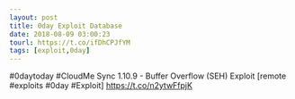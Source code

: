 ```yaml
---
layout: post
title: 0day Exploit Database
date: 2018-08-09 03:00:23
tourl: https://t.co/ifDhCPJfYM
tags: [exploit,0day]
---
```

#0daytoday #CloudMe Sync 1.10.9 - Buffer Overflow (SEH) Exploit [remote #exploits #0day #Exploit] https://t.co/n2ytwFfpjK